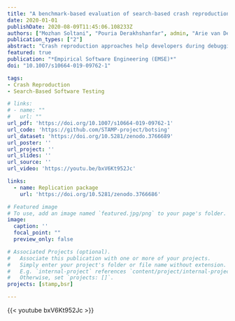 ```yaml
---
title: "A benchmark-based evaluation of search-based crash reproduction"
date: 2020-01-01
publishDate: 2020-08-09T11:45:06.108233Z
authors: ["Mozhan Soltani", "Pouria Derakhshanfar", admin, "Arie van Deursen"]
publication_types: ["2"]
abstract: "Crash reproduction approaches help developers during debugging by generating a test case that reproduces a given crash. Several solutions have been proposed to automate this task. However, the proposed solutions have been evaluated on a limited number of projects, making comparison difficult. In this paper, we enhance this line of research by proposing JCrashPack, an extensible benchmark for Java crash reproduction, together with ExRunner, a tool to simply and systematically run evaluations. JCrashPack contains 200 stack traces from various Java projects, including industrial open source ones, on which we run an extensive evaluation of EvoCrash, the state-of-the-art tool for search-based crash reproduction. EvoCrash successfully reproduced 43% of the crashes. Furthermore, we observed that reproducing NullPointerException, IllegalArgumentException, and IllegalStateException is relatively easier than reproducing ClassCastException, ArrayIndexOutOfBoundsException and StringIndexOutOfBoundsException. Our results include a detailed manual analysis of EvoCrash outputs, from which we derive 14 current challenges for crash reproduction, among which the generation of input data and the handling of abstract and anonymous classes are the most frequents. Finally, based on those challenges, we discuss future research directions for search-based crash reproduction for Java."
featured: true
publication: "*Empirical Software Engineering (EMSE)*"
doi: "10.1007/s10664-019-09762-1"

tags:
- Crash Reproduction
- Search-Based Software Testing

# links:
# - name: ""
#   url: ""
url_pdf: 'https://doi.org/10.1007/s10664-019-09762-1'
url_code: 'https://github.com/STAMP-project/botsing'
url_dataset: 'https://doi.org/10.5281/zenodo.3766689'
url_poster: ''
url_project: ''
url_slides: ''
url_source: ''
url_video: 'https://youtu.be/bxV6Kt952Jc'

links:
  - name: Replication package
    url: 'https://doi.org/10.5281/zenodo.3766686'

# Featured image
# To use, add an image named `featured.jpg/png` to your page's folder.
image:
  caption: ''
  focal_point: ""
  preview_only: false

# Associated Projects (optional).
#   Associate this publication with one or more of your projects.
#   Simply enter your project's folder or file name without extension.
#   E.g. `internal-project` references `content/project/internal-project/index.md`.
#   Otherwise, set `projects: []`.
projects: [stamp,bsr]

---
```


{{< youtube bxV6Kt952Jc >}}
